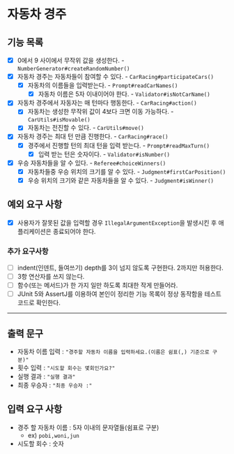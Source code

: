 # 자동차 경주

## 기능 목록

- [x] 0에서 9 사이에서 무작위 값을 생성한다. - `NumberGenerator#createRandomNumber()`
- [x] 자동차 경주는 자동차들이 참여할 수 있다. - `CarRacing#participateCars()`
    - [x] 자동차의 이름들을 입력받는다. - `Prompt#readCarNames()`
        - [x] 자동차 이름은 5자 이내이어야 한다. - `Validator#isNotCarName()`
- [x] 자동차 경주에서 자동자는 매 턴마다 행동한다. - `CarRacing#action()`
    - [x] 자동차는 생성한 무작위 값이 4보다 크면 이동 가능하다. - `CarUtils#isMovable()`
    - [x] 자동차는 전진할 수 있다. - `CarUtils#move()`
- [x] 자동차 경주는 최대 턴 만큼 진행한다. - `CarRacing#race()`
    - [x] 경주에서 진행할 턴의 최대 턴을 입력 받는다. - `Prompt#readMaxTurn()`
        - [x] 입력 받는 턴은 숫자이다. - `Validator#isNumber()`
- [x] 우승 자동차들을 알 수 있다. - `Referee#choiceWinners()`
    - [x] 자동차들중 우승 위치의 크기를 알 수 있다. - `Judgment#firstCarPosition()`
    - [x] 우승 위치의 크기와 같은 자동차들을 알 수 있다. - `Judgment#isWinner()`

## 예외 요구 사항

- [x] 사용자가 잘못된 값을 입력할 경우 `IllegalArgumentException`을 발생시킨 후 애플리케이션은 종료되어야 한다.

### 추가 요구사항

- [ ] indent(인덴트, 들여쓰기) depth를 3이 넘지 않도록 구현한다. 2까지만 허용한다.
- [ ] 3항 연산자를 쓰지 않는다.
- [ ] 함수(또는 메서드)가 한 가지 일만 하도록 최대한 작게 만들어라.
- [ ] JUnit 5와 AssertJ를 이용하여 본인이 정리한 기능 목록이 정상 동작함을 테스트 코드로 확인한다.

---

## 출력 문구

- 자동차 이름 입력 : `"경주할 자동차 이름을 입력하세요.(이름은 쉼표(,) 기준으로 구분)"`
- 횟수 입력 : `"시도할 회수는 몇회인가요?"`
- 실행 결과 : `"실행 결과"`
- 최종 우승자 : `"최종 우승자 :"`

## 입력 요구 사항

- 경주 할 자동차 이름 : 5자 이내의 문자열들(쉼표로 구분)
    - ex) `pobi,woni,jun`
- 시도할 회수 : 숫자